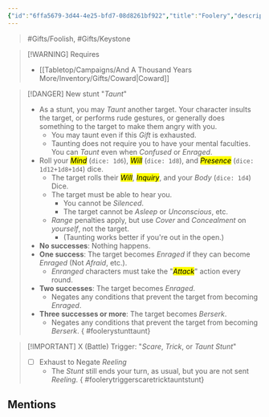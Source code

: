 ```yaml
---
{"id":"6ffa5679-3d44-4e25-bfd7-08d8261bf922","title":"Foolery","description":"You've often been called a fool ... but when you have this Gift, you certifably are one!","publish":true,"date_created":"Saturday, March 30th 2024, 10:13:47 pm","date_modified":"Friday, April 26th 2024, 11:23:02 pm","editing_lock":false,"live_preview":true,"cssclasses":["mado-heading"],"path":"Tabletop/Campaigns/And A Thousand Years More/Inventory/Gifts/Foolery.md","permalink":"/tabletop/campaigns/and-a-thousand-years-more/inventory/gifts/foolery/","PassFrontmatter":true}
---
```



> #Gifts/Foolish, #Gifts/Keystone

> [!WARNING] Requires
> - [[Tabletop/Campaigns/And A Thousand Years More/Inventory/Gifts/Coward\|Coward]]

> [!DANGER] New stunt "*Taunt*"
> - As a stunt, you may *Taunt* another target. Your character insults the target, or performs rude gestures, or generally does something to the target to make them angry with you.
> 	- You may taunt even if this *Gift* is exhausted.
> 	- Taunting does not require you to have your mental faculties. You can *Taunt* even when *Confused* or *Enraged*.
> - Roll your *<mark class="hltr-purple">Mind</mark>* (`dice: 1d6`), *<mark class="hltr-aquamarine">Will</mark>* (`dice: 1d8`), and *<mark class="hltr-aquamarine">Presence</mark>* (`dice: 1d12+1d8+1d4`) dice.
> 	- The target rolls their *<mark class="hltr-aquamarine">Will</mark>*, *<mark class="hltr-aquamarine">Inquiry</mark>*, and your *Body* (`dice: 1d4`) Dice.
> 	- The target must be able to hear you.
> 		- You cannot be *Silenced*.
> 		- The target cannot be *Asleep* or *Unconscious*, etc.
> 	- *Range* penalties apply, but use *Cover* and *Concealment* on *yourself*, not the target.
> 		- (Taunting works better if you're out in the open.)
> - **No successes**: Nothing happens.
> - **One success**: The target becomes *Enraged* if they can become *Enraged* (Not *Afraid*, etc.).
> 	- *Enranged* characters must take the "*<mark class="hltr-orange">Attack</mark>*" action every round.
> - **Two successes**: The target becomes *Enraged*.
> 	- Negates any conditions that prevent the target from becoming *Enraged*.
> - **Three successes or more**: The target becomes *Berserk*.
> 	- Negates any conditions that prevent the target from becoming *Berserk*.
{ #foolerystunttaunt}


> [!IMPORTANT] X (Battle) Trigger: "*Scare*, *Trick*, or *Taunt Stunt*"
> - [ ] Exhaust to Negate *Reeling*
> 	- The *Stunt* still ends your turn, as usual, but you are not sent *Reeling*.
{ #foolerytriggerscaretricktauntstunt}


## Mentions


